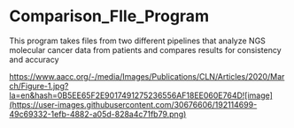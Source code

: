 # Comparison_FIle_Program
This program takes files from two different pipelines that analyze NGS molecular cancer data from patients and compares results for consistency and accuracy






https://www.aacc.org/-/media/Images/Publications/CLN/Articles/2020/March/Figure-1.jpg?la=en&hash=0B5EE65F2E9017491275236556AF18EE060E764D![image](https://user-images.githubusercontent.com/30676606/192114699-49c69332-1efb-4882-a05d-828a4c71fb79.png)

